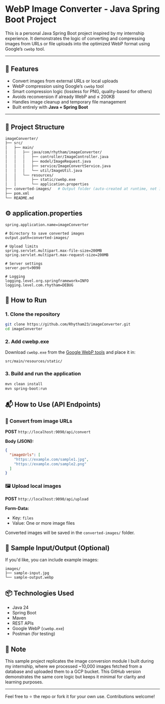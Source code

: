 # WebP Image Converter - Java Spring Boot Project

This is a personal Java Spring Boot project inspired by my internship experience. It demonstrates the logic of converting and compressing images from URLs or file uploads into the optimized WebP format using Google’s `cwebp` tool.



---

## 🔧 Features

-  Convert images from external URLs or local uploads
-  WebP compression using Google’s `cwebp` tool
-  Smart compression logic (lossless for PNG, quality-based for others)
-  Avoids reconversion if already WebP and ≤ 200KB
-  Handles image cleanup and temporary file management
-  Built entirely with **Java + Spring Boot**

---

## 📁 Project Structure

```bash
imageConverter/
├── src/
│   ├── main/
│   │   ├── java/com/rhytham/imageConverter/
│   │   │   ├── controller/ImageController.java
│   │   │   ├── model/ImageRequest.java
│   │   │   ├── service/ImageConvertService.java
│   │   │   └── util/ImageUtil.java
│   │   └── resources/
│   │       ├── static/cwebp.exe
│   │       └── application.properties
├── converted-images/   # Output folder (auto-created at runtime, not in repo)
├── pom.xml
└── README.md
```

## ⚙️ application.properties

```properties
spring.application.name=imageConverter

# Directory to save converted images
output.path=converted-images/

# Upload limits
spring.servlet.multipart.max-file-size=200MB
spring.servlet.multipart.max-request-size=200MB

# Server settings
server.port=9090

# Logging
logging.level.org.springframework=INFO
logging.level.com.rhytham=DEBUG
```

## 🚀 How to Run

### 1. Clone the repository

```bash
git clone https://github.com/Rhytham23/imageConverter.git
cd imageConverter
```

### 2. Add cwebp.exe

Download `cwebp.exe` from the [Google WebP tools](https://developers.google.com/speed/webp/download) and place it in:

```
src/main/resources/static/
```

### 3. Build and run the application

```bash
mvn clean install
mvn spring-boot:run
```

## 📬 How to Use (API Endpoints)

### 🔗 Convert from image URLs

**POST** `http://localhost:9090/api/convert`

**Body (JSON):**

```json
{
  "imageUrls": [
    "https://example.com/sample1.jpg",
    "https://example.com/sample2.png"
  ]
}
```

### 🖼️ Upload local images

**POST** `http://localhost:9090/api/upload`

**Form-Data:**

- Key: `files`
- Value: One or more image files

Converted images will be saved in the `converted-images/` folder.

## 🧪 Sample Input/Output (Optional)

If you'd like, you can include example images:

```
images/
├── sample-input.jpg
└── sample-output.webp
```

## 📦 Technologies Used

- Java 24
- Spring Boot
- Maven
- REST APIs
- Google WebP (`cwebp.exe`)
- Postman (for testing)

## 📝 Note

This sample project replicates the image conversion module I built during my internship, where we processed ~10,000 images fetched from a database and uploaded them to a GCP bucket. This GitHub version demonstrates the same core logic but keeps it minimal for clarity and learning purposes.

---

Feel free to ⭐ the repo or fork it for your own use. Contributions welcome!
